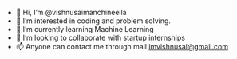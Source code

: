 - 👋 Hi, I’m @vishnusaimanchineella
- 👀 I’m interested in coding and problem solving.
- 🌱 I’m currently learning Machine Learning
- 💞️ I’m looking to collaborate with startup internships
- 📫 Anyone can contact me through mail imvishnusai@gmail.com

<!---
vishnusaimanchineella/vishnusaimanchineella is a ✨ special ✨ repository because its `README.md` (this file) appears on your GitHub profile.
You can click the Preview link to take a look at your changes.
--->
